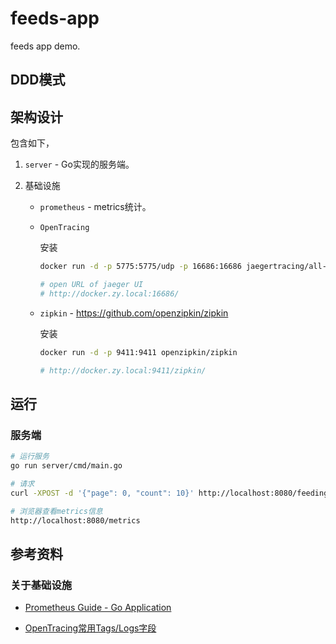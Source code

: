 # feeds-app

feeds app demo.

## DDD模式


## 架构设计

包含如下，

1. `server` - Go实现的服务端。

2. 基础设施

    - `prometheus` - metrics统计。

    - `OpenTracing`
    
        安装
        
        ```bash
        docker run -d -p 5775:5775/udp -p 16686:16686 jaegertracing/all-in-one:latest

        # open URL of jaeger UI
        # http://docker.zy.local:16686/
        ```

    - `zipkin` - https://github.com/openzipkin/zipkin

        安装

        ```bash
        docker run -d -p 9411:9411 openzipkin/zipkin

        # http://docker.zy.local:9411/zipkin/
        ```

## 运行

### 服务端

```bash
# 运行服务
go run server/cmd/main.go

# 请求
curl -XPOST -d '{"page": 0, "count": 10}' http://localhost:8080/feeding/feeds

# 浏览器查看metrics信息
http://localhost:8080/metrics
```

## 参考资料

### 关于基础设施

- [Prometheus Guide - Go Application](https://prometheus.io/docs/guides/go-application/)

- [OpenTracing常用Tags/Logs字段](https://github.com/opentracing/specification/blob/master/semantic_conventions.md)

